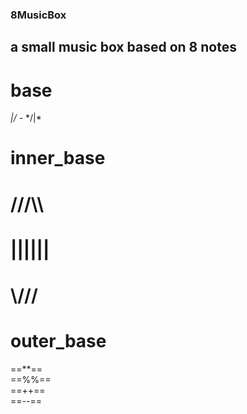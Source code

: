 ### 8MusicBox
## a small music box based on 8 notes
# base
*\|/*
*_-_*
*/|\*
 
# inner_base
# ///\\\\
# ||||||
# \\\///

# outer_base
==**== <br>
==%%== <br>
==++== <br>
==--== <br>
